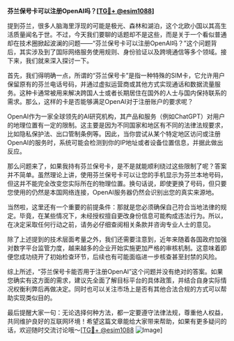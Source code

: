 **芬兰保号卡可以注册OpenAI吗？[[TG💪+ @esim1088](https://t.me/s/esim1088)]**

提到芬兰，很多人脑海里浮现的可能是极光、森林和湖泊，这个北欧小国以其高生活质量闻名于世。不过，今天我们要聊的话题却不是这些，而是关于一个看似普通却在技术圈掀起波澜的问题——“芬兰保号卡可以注册OpenAI吗？”这个问题背后，其实涉及到了国际网络服务使用规则、身份验证以及跨境通信等多个领域。接下来，我们就来深入探讨一下。

首先，我们得明确一点，所谓的“芬兰保号卡”是指一种特殊的SIM卡，它允许用户保留原有的芬兰电话号码，并通过虚拟运营商或其他方式实现通话和数据流量服务。这种卡通常被用来解决跨国人士或者长期居住在国外的人士与国内保持联系的需求。那么，这样的卡是否能够满足OpenAI对于注册账户的要求呢？

OpenAI作为一家全球领先的AI研究机构，其产品和服务（例如ChatGPT）对用户的地理位置有一定的限制。这主要是因为不同国家和地区有不同的法律法规要求，比如隐私保护法、出口管制条例等。因此，当你尝试从某个特定地区访问或注册OpenAI的服务时，系统可能会检测到你的IP地址或者设备位置信息，并据此做出反应。

那么问题来了，如果我持有芬兰保号卡，是不是就能顺利绕过这些限制了呢？答案并不简单。虽然理论上讲，使用芬兰保号卡可以让您的手机显示为芬兰本地号码，但这并不能完全改变您实际所在的物理位置。换句话说，即使更换了号码，但只要您使用的仍然是本国网络连接，OpenAI服务器仍然会识别出您的真实来源地。

当然啦，这里还有一个重要的前提条件：那就是您必须确保自己符合当地法律的规定。毕竟，在某些情况下，未经授权擅自更改身份信息可能构成违法行为。所以，在决定采取任何行动之前，请务必仔细查阅相关条款并咨询专业人士的意见。

除了上述提到的技术层面考量之外，我们还需要注意到，近年来随着各国政府加强对数字平台监管力度，越来越多的企业开始实施更加严格的审核机制。这意味着即便您成功绕开了初始检查环节，后续也有可能面临进一步核查甚至封禁的风险。

综上所述，“芬兰保号卡能否用于注册OpenAI”这个问题并没有绝对的答案。如果您确实有这方面的需求，建议先全面了解目标平台的具体政策，并结合自身实际情况权衡利弊后再做决定。同时也可以关注市场上是否有其他合法合规的方式可以帮助实现类似目的。

最后提醒大家一句：无论选择何种方法，都一定要遵守法律法规，尊重他人权益，共同维护良好的互联网环境！希望这篇文章能给大家带来帮助，如果有更多疑问的话，欢迎随时交流讨论哦～[[TG💪+ @esim1088](https://t.me/s/esim1088) ![Image](https://i.postimg.cc/4NQfJmqS/Snipaste-2025-05-13-00-14-12.png)]